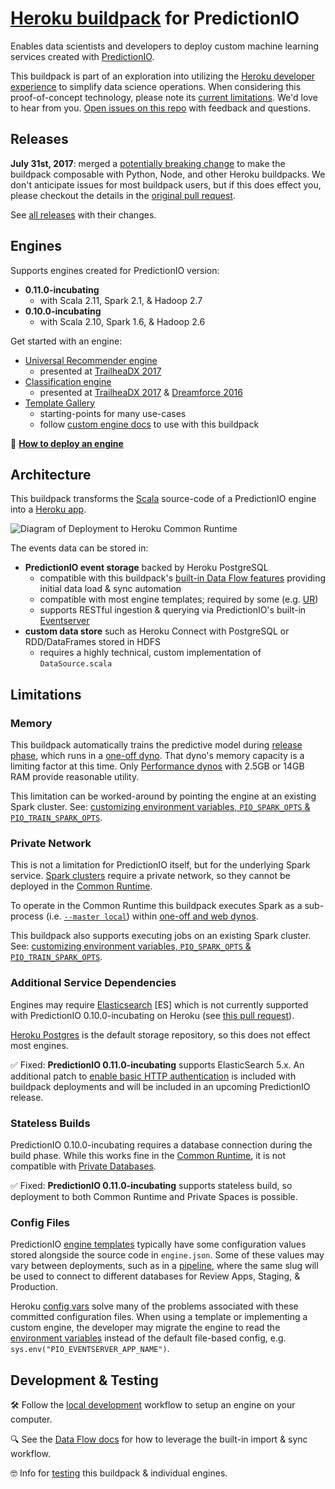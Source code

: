 # [Heroku buildpack](https://devcenter.heroku.com/articles/buildpacks) for PredictionIO

Enables data scientists and developers to deploy custom machine learning services created with [PredictionIO](https://predictionio.incubator.apache.org).

This buildpack is part of an exploration into utilizing the [Heroku developer experience](https://www.heroku.com/dx) to simplify data science operations. When considering this proof-of-concept technology, please note its [current limitations](#user-content-limitations). We'd love to hear from you. [Open issues on this repo](https://github.com/heroku/predictionio-buildpack/issues) with feedback and questions.

## Releases

**July 31st, 2017**: merged a [potentially breaking change](https://github.com/heroku/predictionio-buildpack/pull/44) to make the buildpack composable with Python, Node, and other Heroku buildpacks. We don't anticipate issues for most buildpack users, but if this does effect you, please checkout the details in the [original pull request](https://github.com/heroku/predictionio-buildpack/pull/44).

See [all releases](https://github.com/heroku/predictionio-buildpack/releases) with their changes.

## Engines

Supports engines created for PredictionIO version:

  * **0.11.0-incubating**
    * with Scala 2.11, Spark 2.1, & Hadoop 2.7
  * **0.10.0-incubating**
    * with Scala 2.10, Spark 1.6, & Hadoop 2.6

Get started with an engine:

* [Universal Recommender engine](https://github.com/heroku/predictionio-engine-ur)
  * presented at [TrailheaDX 2017](https://www.youtube.com/watch?v=MO0Bmty9fmc)
* [Classification engine](https://github.com/heroku/predictionio-engine-classification)
  * presented at [TrailheaDX 2017](https://www.youtube.com/watch?v=MO0Bmty9fmc) & [Dreamforce 2016](https://www.salesforce.com/video/297129/)
* [Template Gallery](https://predictionio.incubator.apache.org/gallery/template-gallery/)
  * starting-points for many use-cases
  * follow [custom engine docs](CUSTOM.md) to use with this buildpack

🐸 **[How to deploy an engine](CUSTOM.md)**

## Architecture

This buildpack transforms the [Scala](http://www.scala-lang.org) source-code of a PredictionIO engine into a [Heroku app](https://devcenter.heroku.com/articles/how-heroku-works).

![Diagram of Deployment to Heroku Common Runtime](http://marsikai.s3.amazonaws.com/predictionio-buildpack-arch-04.png)

The events data can be stored in:

* **PredictionIO event storage** backed by Heroku PostgreSQL
  * compatible with this buildpack's [built-in Data Flow features](DATA.md) providing initial data load & sync automation
  * compatible with most engine templates; required by some (e.g. [UR](https://github.com/heroku/predictionio-engine-ur))
  * supports RESTful ingestion & querying via PredictionIO's built-in [Eventserver](CUSTOM.md#user-content-eventserver)
* **custom data store** such as Heroku Connect with PostgreSQL or RDD/DataFrames stored in HDFS
  * requires a highly technical, custom implementation of `DataSource.scala`

## Limitations

### Memory

This buildpack automatically trains the predictive model during [release phase](https://devcenter.heroku.com/articles/release-phase), which runs in a [one-off dyno](https://devcenter.heroku.com/articles/dynos). That dyno's memory capacity is a limiting factor at this time. Only [Performance dynos](https://www.heroku.com/pricing) with 2.5GB or 14GB RAM provide reasonable utility.

This limitation can be worked-around by pointing the engine at an existing Spark cluster. See: [customizing environment variables, `PIO_SPARK_OPTS` & `PIO_TRAIN_SPARK_OPTS`](CUSTOM.md#user-content-spark-configuration).

### Private Network

This is not a limitation for PredictionIO itself, but for the underlying Spark service. [Spark clusters](https://spark.apache.org/docs/1.6.3/spark-standalone.html) require a private network, so they cannot be deployed in the [Common Runtime](https://devcenter.heroku.com/articles/dyno-runtime).

To operate in the Common Runtime this buildpack executes Spark as a sub-process (i.e. [`--master local`](https://spark.apache.org/docs/1.6.3/#running-the-examples-and-shell)) within [one-off and web dynos](https://devcenter.heroku.com/articles/dynos).

This buildpack also supports executing jobs on an existing Spark cluster. See: [customizing environment variables, `PIO_SPARK_OPTS` & `PIO_TRAIN_SPARK_OPTS`](CUSTOM.md#user-content-spark-configuration).

### Additional Service Dependencies

Engines may require [Elasticsearch](https://predictionio.incubator.apache.org/system/) [ES] which is not currently supported with PredictionIO 0.10.0-incubating on Heroku (see [this pull request](https://github.com/heroku/predictionio-buildpack/pull/16)).

[Heroku Postgres](https://www.heroku.com/postgres) is the default storage repository, so this does not effect most engines.

✅ Fixed: **PredictionIO 0.11.0-incubating** supports ElasticSearch 5.x. An additional patch to [enable basic HTTP authentication](https://github.com/apache/incubator-predictionio/compare/develop...mars:esclient-auth) is included with buildpack deployments and will be included in an upcoming PredictionIO release.

### Stateless Builds

PredictionIO 0.10.0-incubating requires a database connection during the build phase. While this works fine in the [Common Runtime](https://devcenter.heroku.com/articles/dyno-runtime), it is not compatible with [Private Databases](https://devcenter.heroku.com/articles/heroku-postgres-and-private-spaces).

✅ Fixed: **PredictionIO 0.11.0-incubating** supports stateless build, so deployment to both Common Runtime and Private Spaces is possible.

### Config Files

PredictionIO [engine templates](https://predictionio.incubator.apache.org/gallery/template-gallery/) typically have some configuration values stored alongside the source code in `engine.json`. Some of these values may vary between deployments, such as in a [pipeline](https://devcenter.heroku.com/articles/pipelines), where the same slug will be used to connect to different databases for Review Apps, Staging, & Production.

Heroku [config vars](https://devcenter.heroku.com/articles/config-vars) solve many of the problems associated with these committed configuration files. When using a template or implementing a custom engine, the developer may migrate the engine to read the [environment variables](https://github.com/heroku/predictionio-buildpack/blob/master/CUSTOM.md#user-content-environment-variables) instead of the default file-based config, e.g. `sys.env("PIO_EVENTSERVER_APP_NAME")`.

## Development & Testing

🛠 Follow the [local development](DEV.md) workflow to setup an engine on your computer.

🔍 See the [Data Flow docs](DATA.md) for how to leverage the built-in import & sync workflow.

🤓 Info for [testing](CUSTOM.md#user-content-testing) this buildpack & individual engines.
